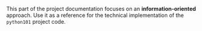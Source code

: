This part of the project documentation focuses on
an **information-oriented** approach. Use it as a
reference for the technical implementation of the
`python101` project code.

<!-- ::: runbooks.calculator -->